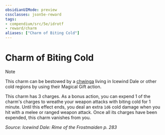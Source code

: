 ```yaml
---
obsidianUIMode: preview
cssclasses: json5e-reward
tags:
- compendium/src/5e/idrotf
- reward/charm
aliases: ["Charm of Biting Cold"]
---
```

# Charm of Biting Cold

> [!note]
> This charm can be bestowed by a [chwinga](Mechanics/bestiary/elemental/chwinga-toa.md) living in Icewind Dale or other cold regions by using their Magical Gift action.

This charm has 3 charges. As a bonus action, you can expend 1 of the charm's charges to wreathe your weapon attacks with biting cold for 1 minute. Until this effect ends, you deal an extra `1d6` cold damage when you hit with a melee or ranged weapon attack. Once all its charges have been expended, this charm vanishes from you.

*Source: Icewind Dale: Rime of the Frostmaiden p. 283*